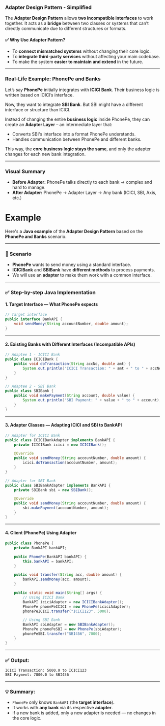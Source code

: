 
### **Adapter Design Pattern - Simplified**

The **Adapter Design Pattern** allows **two incompatible interfaces** to work together. It acts as a **bridge** between two classes or systems that can’t directly communicate due to different structures or formats.

#### ✅ Why Use Adapter Pattern?

* To **connect mismatched systems** without changing their core logic.
* To **integrate third-party services** without affecting your main codebase.
* To make the system **easier to maintain and extend** in the future.

---

### **Real-Life Example: PhonePe and Banks**

Let’s say **PhonePe** initially integrates with **ICICI Bank**. Their business logic is written based on ICICI’s interface.

Now, they want to integrate **SBI Bank**. But SBI might have a different interface or structure than ICICI.

Instead of changing the entire **business logic** inside PhonePe, they can create an **Adapter Layer** – an intermediate layer that:

* Converts SBI's interface into a format PhonePe understands.
* Handles communication between PhonePe and different banks.

This way, the **core business logic stays the same**, and only the adapter changes for each new bank integration.

---

### **Visual Summary**

* **Before Adapter:** PhonePe talks directly to each bank → complex and hard to manage.
* **After Adapter:** PhonePe → Adapter Layer → Any bank (ICICI, SBI, Axis, etc.)

# Example

Here's a **Java example** of the **Adapter Design Pattern** based on the **PhonePe and Banks** scenario.

---

### 🧠 Scenario

* **PhonePe** wants to send money using a standard interface.
* **ICICIBank** and **SBIBank** have **different methods** to process payments.
* We will use an **adapter** to make them work with a common interface.

---

### ✅ Step-by-step Java Implementation

#### 1. **Target Interface** — What PhonePe expects

```java
// Target interface
public interface BankAPI {
    void sendMoney(String accountNumber, double amount);
}
```

---

#### 2. **Existing Banks with Different Interfaces (Incompatible APIs)**

```java
// Adaptee 1 - ICICI Bank
public class ICICIBank {
    public void doTransaction(String accNo, double amt) {
        System.out.println("ICICI Transaction: " + amt + " to " + accNo);
    }
}

// Adaptee 2 - SBI Bank
public class SBIBank {
    public void makePayment(String account, double value) {
        System.out.println("SBI Payment: " + value + " to " + account);
    }
}
```

---

#### 3. **Adapter Classes** — Adapting ICICI and SBI to BankAPI

```java
// Adapter for ICICI Bank
public class ICICIBankAdapter implements BankAPI {
    private ICICIBank icici = new ICICIBank();

    @Override
    public void sendMoney(String accountNumber, double amount) {
        icici.doTransaction(accountNumber, amount);
    }
}

// Adapter for SBI Bank
public class SBIBankAdapter implements BankAPI {
    private SBIBank sbi = new SBIBank();

    @Override
    public void sendMoney(String accountNumber, double amount) {
        sbi.makePayment(accountNumber, amount);
    }
}
```

---

#### 4. **Client (PhonePe) Using Adapter**

```java
public class PhonePe {
    private BankAPI bankAPI;

    public PhonePe(BankAPI bankAPI) {
        this.bankAPI = bankAPI;
    }

    public void transfer(String acc, double amount) {
        bankAPI.sendMoney(acc, amount);
    }

    public static void main(String[] args) {
        // Using ICICI Bank
        BankAPI iciciAdapter = new ICICIBankAdapter();
        PhonePe phonePeICICI = new PhonePe(iciciAdapter);
        phonePeICICI.transfer("ICICI123", 5000);

        // Using SBI Bank
        BankAPI sbiAdapter = new SBIBankAdapter();
        PhonePe phonePeSBI = new PhonePe(sbiAdapter);
        phonePeSBI.transfer("SBI456", 7000);
    }
}
```

---

### ✅ Output:

```
ICICI Transaction: 5000.0 to ICICI123
SBI Payment: 7000.0 to SBI456
```

---

### 💡 Summary:

* `PhonePe` only knows `BankAPI` (the **target interface**).
* It works with **any bank** via its respective **adapter**.
* If a new bank is added, only a new adapter is needed — no changes in the core logic.

